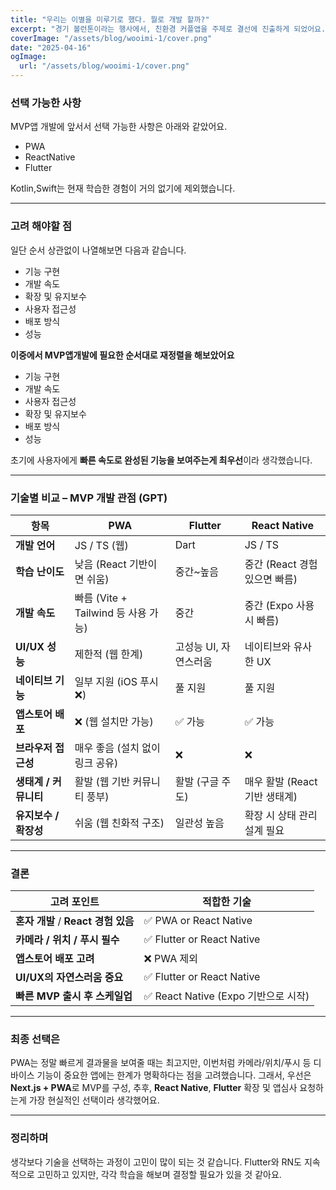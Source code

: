 ```yaml
---
title: "우리는 이별을 미루기로 했다. 뭘로 개발 할까?"
excerpt: "경기 볼런톤이라는 행사에서, 친환경 커플앱을 주제로 결선에 진출하게 되었어요. MVP앱 개발이 필요한 상황에서, 다양한 점을 고려해서 어떤 기술을 선택할지 고민해보았습니다."
coverImage: "/assets/blog/wooimi-1/cover.png"
date: "2025-04-16"
ogImage:
  url: "/assets/blog/wooimi-1/cover.png"
---
```


### **선택 가능한 사항**

MVP앱 개발에 앞서서 선택 가능한 사항은 아래와 같았어요. 
- PWA
- ReactNative
- Flutter
  
Kotlin,Swift는 현재 학습한 경험이 거의 없기에 제외했습니다.

---

### **고려 해야할 점**
일단 순서 상관없이 나열해보면 다음과 같습니다.
- 기능 구현
- 개발 속도
- 확장 및 유지보수
- 사용자 접근성
- 배포 방식
- 성능

**이중에서 MVP앱개발에 필요한 순서대로 재정렬을 해보았어요**
- 기능 구현
- 개발 속도
- 사용자 접근성
- 확장 및 유지보수
- 배포 방식
- 성능

초기에 사용자에게 **빠른 속도로 완성된 기능을 보여주는게 최우선**이라 생각했습니다.

---

### 기술별 비교 – MVP 개발 관점 (GPT)

| 항목 | **PWA** | **Flutter** | **React Native** |
|------|---------|-------------|------------------|
| **개발 언어** | JS / TS (웹) | Dart | JS / TS |
| **학습 난이도** | 낮음 (React 기반이면 쉬움) | 중간~높음 | 중간 (React 경험 있으면 빠름) |
| **개발 속도** | 빠름 (Vite + Tailwind 등 사용 가능) | 중간 | 중간 (Expo 사용 시 빠름) |
| **UI/UX 성능** | 제한적 (웹 한계) | 고성능 UI, 자연스러움 | 네이티브와 유사한 UX |
| **네이티브 기능** | 일부 지원 (iOS 푸시❌) | 풀 지원 | 풀 지원 |
| **앱스토어 배포** | ❌ (웹 설치만 가능) | ✅ 가능 | ✅ 가능 |
| **브라우저 접근성** | 매우 좋음 (설치 없이 링크 공유) | ❌ | ❌ |
| **생태계 / 커뮤니티** | 활발 (웹 기반 커뮤니티 풍부) | 활발 (구글 주도) | 매우 활발 (React 기반 생태계) |
| **유지보수 / 확장성** | 쉬움 (웹 친화적 구조) | 일관성 높음 | 확장 시 상태 관리 설계 필요 |

---

### 결론

| 고려 포인트 | 적합한 기술 |
|-------------|-------------|
| **혼자 개발** / **React 경험 있음** | ✅ PWA or React Native |
| **카메라 / 위치 / 푸시 필수** | ✅ Flutter or React Native |
| **앱스토어 배포 고려** | ❌ PWA 제외 |
| **UI/UX의 자연스러움 중요** | ✅ Flutter or React Native |
| **빠른 MVP 출시 후 스케일업** | ✅ React Native (Expo 기반으로 시작) |

---

### 최종 선택은

PWA는 정말 빠르게 결과물을 보여줄 때는 최고지만, 이번처럼 카메라/위치/푸시 등 디바이스 기능이 중요한 앱에는 한계가 명확하다는 점을 고려했습니다.
그래서, 우선은 **Next.js + PWA**로 MVP를 구성, 추후, **React Native**, **Flutter** 확장 및 앱심사 요청하는게 가장 현실적인 선택이라 생각했어요.

---

### 정리하며

생각보다 기술을 선택하는 과정이 고민이 많이 되는 것 같습니다. Flutter와 RN도 지속적으로 고민하고 있지만, 각각 학습을 해보며 결정할 필요가 있을 것 같아요.